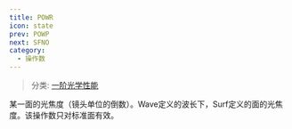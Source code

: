 ```yaml
---
title: POWR
icon: state
prev: POWP
next: SFNO
category:
  - 操作数
---
```


> 分类: [一阶光学性能](/hb/operands/131/879/  "Zemax 操作数 一阶光学性能")

某一面的光焦度（镜头单位的倒数）。Wave定义的波长下，Surf定义的面的光焦度。该操作数只对标准面有效。